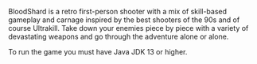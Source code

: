 BloodShard is a retro first-person shooter with a mix of skill-based gameplay and carnage inspired by the best shooters of the 90s and of course Ultrakill. Take down your enemies piece by piece with a variety of devastating weapons and go through the adventure alone or alone.


To run the game you must have Java JDK 13 or higher.
